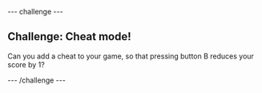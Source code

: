 \--- challenge \---

## Challenge: Cheat mode!

Can you add a cheat to your game, so that pressing button B reduces your score by 1?

\--- /challenge \---